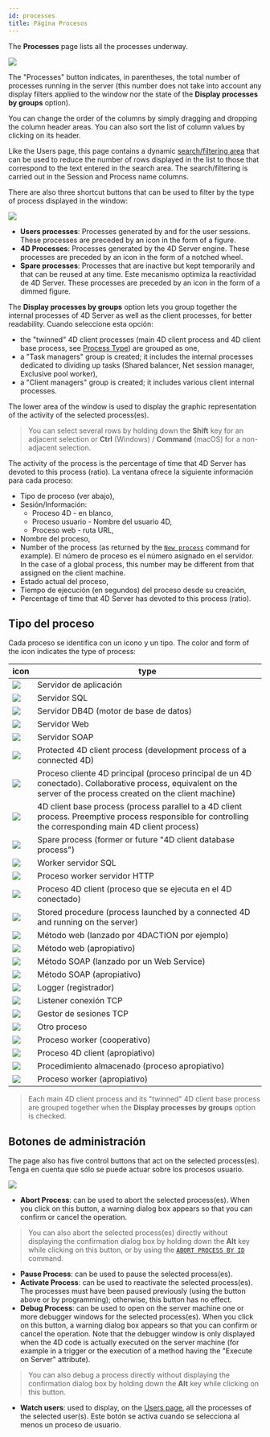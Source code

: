 ```yaml
---
id: processes
title: Página Procesos
---
```



The **Processes** page lists all the processes underway.

![](assets/en/Admin/server-admin-process-page.png)


The "Processes" button indicates, in parentheses, the total number of processes running in the server (this number does not take into account any display filters applied to the window nor the state of the **Display processes by groups** option).

You can change the order of the columns by simply dragging and dropping the column header areas. You can also sort the list of column values by clicking on its header.

Like the Users page, this page contains a dynamic [search/filtering area](users.md#searchfiltering-area) that can be used to reduce the number of rows displayed in the list to those that correspond to the text entered in the search area. The search/filtering is carried out in the Session and Process name columns.

There are also three shortcut buttons that can be used to filter by the type of process displayed in the window:

![](assets/en/Admin/server-process-buttons.png)

- **Users processes**: Processes generated by and for the user sessions. These processes are preceded by an icon in the form of a figure.
- **4D Processes**: Processes generated by the 4D Server engine. These processes are preceded by an icon in the form of a notched wheel.
- **Spare processes**: Processes that are inactive but kept temporarily and that can be reused at any time. Este mecanismo optimiza la reactividad de 4D Server. These processes are preceded by an icon in the form of a dimmed figure.

The **Display processes by groups** option lets you group together the internal processes of 4D Server as well as the client processes, for better readability. Cuando seleccione esta opción:

- the "twinned" 4D client processes (main 4D client process and 4D client base process, see [Process Type](#process-type)) are grouped as one,
- a "Task managers" group is created; it includes the internal processes dedicated to dividing up tasks (Shared balancer, Net session manager, Exclusive pool worker),
- a "Client managers" group is created; it includes various client internal processes.

The lower area of the window is used to display the graphic representation of the activity of the selected process(es).

> You can select several rows by holding down the **Shift** key for an adjacent selection or **Ctrl** (Windows) / **Command** (macOS) for a non-adjacent selection.

The activity of the process is the percentage of time that 4D Server has devoted to this process (ratio). La ventana ofrece la siguiente información para cada proceso:

- Tipo de proceso (ver abajo),
- Sesión/Información:
    - Proceso 4D - en blanco,
    - Proceso usuario - Nombre del usuario 4D,
    - Proceso web - ruta URL,
- Nombre del proceso,
- Number of the process (as returned by the [`New process`](https://doc.4d.com/4dv19/help/command/en/page317.html) command for example). El número de proceso es el número asignado en el servidor. In the case of a global process, this number may be different from that assigned on the client machine.
- Estado actual del proceso,
- Tiempo de ejecución (en segundos) del proceso desde su creación,
- Percentage of time that 4D Server has devoted to this process (ratio).

## Tipo del proceso

Cada proceso se identifica con un icono y un tipo. The color and form of the icon indicates the type of process:

| icon                                    | type                                                                                                                                                               |
| --------------------------------------- | ------------------------------------------------------------------------------------------------------------------------------------------------------------------ |
| ![](assets/en/Admin/server-icon-1.png)  | Servidor de aplicación                                                                                                                                             |
| ![](assets/en/Admin/server-icon-2.png)  | Servidor SQL                                                                                                                                                       |
| ![](assets/en/Admin/server-icon-3.png)  | Servidor DB4D (motor de base de datos)                                                                                                                             |
| ![](assets/en/Admin/server-icon-4.png)  | Servidor Web                                                                                                                                                       |
| ![](assets/en/Admin/server-icon-5.png)  | Servidor SOAP                                                                                                                                                      |
| ![](assets/en/Admin/server-icon-6.png)  | Protected 4D client process (development process of a connected 4D)                                                                                                |
| ![](assets/en/Admin/server-icon-7.png)  | Proceso cliente 4D principal (proceso principal de un 4D conectado). Collaborative process, equivalent on the server of the process created on the client machine) |
| ![](assets/en/Admin/server-icon-8.png)  | 4D client base process (process parallel to a 4D client process. Preemptive process responsible for controlling the corresponding main 4D client process)          |
| ![](assets/en/Admin/server-icon-9.png)  | Spare process (former or future "4D client database process")                                                                                                      |
| ![](assets/en/Admin/server-icon-10.png) | Worker servidor SQL                                                                                                                                                |
| ![](assets/en/Admin/server-icon-11.png) | Proceso worker servidor HTTP                                                                                                                                       |
| ![](assets/en/Admin/server-icon-12.png) | Proceso 4D client (proceso que se ejecuta en el 4D conectado)                                                                                                      |
| ![](assets/en/Admin/server-icon-13.png) | Stored procedure (process launched by a connected 4D and running on the server)                                                                                    |
| ![](assets/en/Admin/server-icon-14.png) | Método web (lanzado por 4DACTION por ejemplo)                                                                                                                      |
| ![](assets/en/Admin/server-icon-15.png) | Método web (apropiativo)                                                                                                                                           |
| ![](assets/en/Admin/server-icon-16.png) | Método SOAP (lanzado por un Web Service)                                                                                                                           |
| ![](assets/en/Admin/server-icon-17.png) | Método SOAP (apropiativo)                                                                                                                                          |
| ![](assets/en/Admin/server-icon-18.png) | Logger (registrador)                                                                                                                                               |
| ![](assets/en/Admin/server-icon-19.png) | Listener conexión TCP                                                                                                                                              |
| ![](assets/en/Admin/server-icon-20.png) | Gestor de sesiones TCP                                                                                                                                             |
| ![](assets/en/Admin/server-icon-21.png) | Otro proceso                                                                                                                                                       |
| ![](assets/en/Admin/server-icon-22.png) | Proceso worker (cooperativo)                                                                                                                                       |
| ![](assets/en/Admin/server-icon-23.png) | Proceso 4D client (apropiativo)                                                                                                                                    |
| ![](assets/en/Admin/server-icon-24.png) | Procedimiento almacenado (proceso apropiativo)                                                                                                                     |
| ![](assets/en/Admin/server-icon-25.png) | Proceso worker (apropiativo)                                                                                                                                       |

> Each main 4D client process and its "twinned" 4D client base process are grouped together when the **Display processes by groups** option is checked.


## Botones de administración

The page also has five control buttons that act on the selected process(es). Tenga en cuenta que sólo se puede actuar sobre los procesos usuario.

![](assets/en/Admin/server-process-actions.png)

- **Abort Process**: can be used to abort the selected process(es). When you click on this button, a warning dialog box appears so that you can confirm or cancel the operation.

> You can also abort the selected process(es) directly without displaying the confirmation dialog box by holding down the **Alt** key while clicking on this button, or by using the [`ABORT PROCESS BY ID`](https://doc.4d.com/4dv19/help/command/en/page1634.html) command.

- **Pause Process**: can be used to pause the selected process(es).
- **Activate Process**: can be used to reactivate the selected process(es). The processes must have been paused previously (using the button above or by programming); otherwise, this button has no effect.
- **Debug Process**: can be used to open on the server machine one or more debugger windows for the selected process(es). When you click on this button, a warning dialog box appears so that you can confirm or cancel the operation. Note that the debugger window is only displayed when the 4D code is actually executed on the server machine (for example in a trigger or the execution of a method having the "Execute on Server" attribute).

> You can also debug a process directly without displaying the confirmation dialog box by holding down the **Alt** key while clicking on this button.

- **Watch users**: used to display, on the [Users page](users.md), all the processes of the selected user(s). Este botón se activa cuando se selecciona al menos un proceso de usuario.

